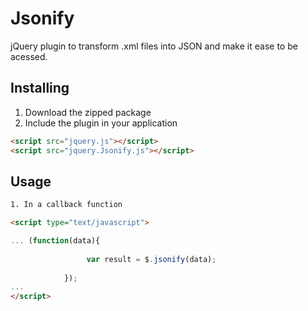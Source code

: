 Jsonify
=======

jQuery plugin to transform .xml files into JSON and make it ease to be acessed.

Installing
----------

1. Download the zipped package
2. Include the plugin in your application
```html
<script src="jquery.js"></script>
<script src="jquery.Jsonify.js"></script>
```

Usage
-----
```html
1. In a callback function

<script type="text/javascript">

... (function(data){
                
                 var result = $.jsonify(data);
                
            });
...
</script>
```
